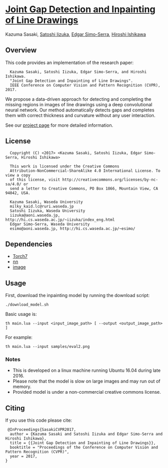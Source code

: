 # [Joint Gap Detection and Inpainting of Line Drawings](http://hi.cs.waseda.ac.jp/~iizuka/projects/inpainting/)
Kazuma Sasaki, [Satoshi Iizuka](http://hi.cs.waseda.ac.jp/~iizuka/index_eng.html), [Edgar Simo-Serra](http://hi.cs.waseda.ac.jp/~esimo/), [Hiroshi Ishikawa](http://www.f.waseda.jp/hfs/indexE.html)

## Overview

This code provides an implementation of the research paper:

```
  Kazuma Sasaki, Satoshi Iizuka, Edgar Simo-Serra, and Hiroshi Ishikawa.
  "Joint Gap Detection and Inpainting of Line Drawings".
  IEEE Conference on Computer Vision and Pattern Recognition (CVPR), 2017.
```

We propose a data-driven approach for detecting and completing the missing
regions in images of line drawings using a deep convolutional neural network.
Our method automatically detects gaps and completes them with correct thickness
and curvature without any user interaction.

See our [project page](http://hi.cs.waseda.ac.jp/~iizuka/projects/inpainting/) for more detailed information.

## License
```
  Copyright (C) <2017> <Kazuma Sasaki, Satoshi Iizuka, Edgar Simo-Serra, Hiroshi Ishikawa>

  This work is licensed under the Creative Commons
  Attribution-NonCommercial-ShareAlike 4.0 International License. To view a copy
  of this license, visit http://creativecommons.org/licenses/by-nc-sa/4.0/ or
  send a letter to Creative Commons, PO Box 1866, Mountain View, CA 94042, USA.
  
  Kazuma Sasaki, Waseda University
  milky_kaid.lc@ruri.waseda.jp
  Satoshi Iizuka, Waseda University
  iizuka@aoni.waseda.jp, http://hi.cs.waseda.ac.jp/~iizuka/index_eng.html
  Edgar Simo-Serra, Waseda University
  esimo@aoni.waseda.jp, http://hi.cs.waseda.ac.jp/~esimo/ 
```

## Dependencies

- [Torch7](http://torch.ch/docs/getting-started.html)
- [nn](https://github.com/torch/nn)
- [image](https://github.com/torch/image)

## Usage

First, download the inpainting model by running the download script:

```
./download_model.sh
```

Basic usage is:

```
th main.lua --input <input_image_path> [ --output <output_image_path> ]
```

For example:

```
th main.lua --input samples/eval2.png
```

### Notes
- This is developed on a linux machine running Ubuntu 16.04 during late 2016.
- Please note that the model is slow on large images and may run out of memory. 
- Provided model is under a non-commercial creative commons license.


## Citing

If you use this code please cite:

```
 @InProceedings{SasakiCVPR2017,
  author = {Kazuma Sasaki and Satoshi Iizuka and Edgar Simo-Serra and Hiroshi Ishikawa},
  title = {{Joint Gap Detection and Inpainting of Line Drawings}},
  booktitle = "Proceedings of the Conference on Computer Vision and Pattern Recognition (CVPR)",
  year = 2017,
}
```
